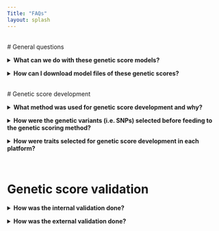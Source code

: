 ```yaml
---
Title: "FAQs" 
layout: splash
---
```




<br>
# General questions
<p> 
<details>
  <summary><b>What can we do with these genetic score models?</b> </summary>
These genetic score models can be used to predict levels of biomelecular traits in genotyped cohorts. The predicted levels can be associated with complex phenotypes, which offers as a useful tool to investigate the molecular underpinnings of these phenotypes. The predicted levels can also allow integrative analyses with other available biomelucular traits in the cohort.
  
</details> 
</p>

<p> 
<details>
  <summary><b>How can I download model files of these genetic scores?</b> </summary>
  You can find a download link (named "Download model files") on the Score page of each platform. Following the link, you will be directed to a clound drive page where we hosted model files of all the considerred traits for the platform. There is a "Download" bottom at right-top corner of the page, which will allow you to download all the model files in bulk. Or you can choose the model file of a trait you are intersted in and download the particular model file in a similar way. Please note that you can only download model files of gene expression traits in bulk as we have compressed them to a single file. 
  
</details> 
</p>



<br>
# Genetic score development
<p> 
<details>
  <summary><b>What method was used for genetic score development and why?</b> </summary>
   The machine learning method Bayesian Ridge (BR), that based on individual-level genotype data, was used to construct genetic scores of biomelecular traits in the Atlas. The selection of BR is based on the results in <a href="https://www.biorxiv.org/content/10.1101/2020.02.17.952788v1">one of our previous studies</a> that benchmarked the performance of a variety of representative genetic scoring methods for the construction of numerous continuous molecullar traits, and demonstrated BR was the top performing method in terms of both efficacy and efficiency.
  
</details> 
</p>

<p> 
<details>
  <summary><b>How were the genetic variants (i.e. SNPs) selected before feeding to the genetic scoring method?</b> </summary>
  To ensure the generalizability of genetic score models when applied to other cohorts, a variant filtering step was first performed for all the traits considered, which applied a MAF threshold of 0.5% and excluded all multi-allelic variants as well as ambiguous variants (i.e. A/T, G/C). A follow-up LD thinning step was carried out at an r<sup>2</sup> threshold of 0.8 on all the variants, which aims to remove a certrain level of LD dependencies among variants and reduce the computational burden of genetic scoring method. The remaining variants were then filtered at the genome-wide significance threshold of 5e-8 (based on their GWAS summary statistics conducted on the INTERVAL training samples) for each trait. 
</details>
</p>

<p> 
<details>
  <summary><b>How were traits selected for genetic score development in each platform?</b> </summary>
  We selected traits that have at least one genetic variant with p-value < 5e-8 in their GWAS (based on the INTERVAL training samples) to allow running of the genetic scoring method.
</details>
</p>

<br>

# Genetic score validation
<p> 
<details>
  <summary><b>How was the internal validation done?</b> </summary>
  The INTERVAL training samples of a trait were randomly and equally partitioned to five portions, from which any four portions are used to learn a genetic score model of the trait with Bayesian ridge regression, and the model’s performance was then tested on the remaining 20% of INTERVAL training samples, i.e. calculating the r<sup>2</sup> score and Spearman correlation coefficient between the predicted genetic scores and the actual levels of the trait for these samples.
</details>
</p>

<p> 
<details>
  <summary><b>How was the external validation done?</b> </summary>
  The genetic score model trained with INTERVAL training samples for a trait was used to calculate genetic scores of the validation samples (external cohorts or withheld INTERVAL samples). Then r<sup>2</sup> score and Spearman correlation coefficient were calculated using the predicted scores of these samples against their acutal trait levels.
</details>
</p>